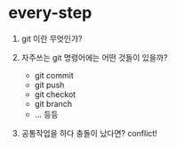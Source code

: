 # every-step

1. git 이란 무엇인가?

2. 자주쓰는 git 명령어에는 어떤 것들이 있을까?
	- git commit
	- git push
	- git checkot
	- git branch
	- ... 등등

3. 공통작업을 하다 충돌이 났다면?
conflict!